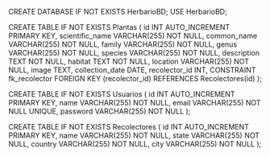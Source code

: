 CREATE DATABASE IF NOT EXISTS HerbarioBD;
USE HerbarioBD;


CREATE TABLE IF NOT EXISTS Plantas (
    id INT AUTO_INCREMENT PRIMARY KEY,
    scientific_name VARCHAR(255) NOT NULL,
    common_name VARCHAR(255) NOT NULL,
    family VARCHAR(255) NOT NULL,
    genus VARCHAR(255) NOT NULL,
    species VARCHAR(255) NOT NULL,
    description TEXT NOT NULL,
    habitat TEXT NOT NULL,
    location VARCHAR(255) NOT NULL,
    image TEXT,
	collection_date DATE,
    recolector_id INT,
    CONSTRAINT fk_recolector
    FOREIGN KEY (recolector_id) REFERENCES Recolectores(id)
);


CREATE TABLE IF NOT EXISTS Usuarios (
    id INT AUTO_INCREMENT PRIMARY KEY,
    name VARCHAR(255) NOT NULL,
    email VARCHAR(255) NOT NULL UNIQUE,
    password VARCHAR(255) NOT NULL
);


CREATE TABLE IF NOT EXISTS Recolectores (
    id INT AUTO_INCREMENT PRIMARY KEY,
    name VARCHAR(255) NOT NULL,
    state VARCHAR(255) NOT NULL,
    country VARCHAR(255) NOT NULL,
    city VARCHAR(255) NOT NULL
);

